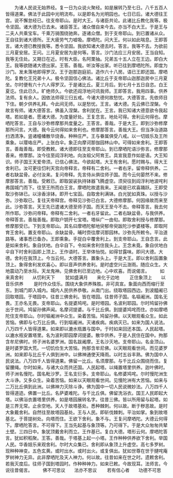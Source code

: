 <!-- { "loadSidebar": true } -->
　　为诸人民说无始界经。复一日为众说火聚经。如是展转乃至七日。八千五百人皆得道果。佛法于此园中光明流布。以是即名为光明园也。七日已后。诸大德往王宫。说不懈怠经已。往支帝耶山。是时大王。与诸臣共论。此诸比丘教化我等。极令坚固。诸大德为已去未。诸臣答王。诸众僧自来今去。亦当不白大王。于是王与二夫人共乘宝车。千乘万骑围绕驰奔。逐诸众僧。到于支帝耶山。到已置诸从众。王自往到诸大德所。王大疲劳气力嘘吸。摩哂陀。问大王。何以如此喘息。王即答言。诸大德已教授我等。悉令坚固。我欲知诸大德去时。答言。我等不去。为欲前三月夏安居。王问。三月夏安居为是何等。答言。沙门法应三月安居。王当自知。我等无住处。又期日在近。时有大臣。名阿栗抽。兄弟五十五人立在王边。即白大王。我等欲随诸大德出家。王答。善哉。听汝等出家。听已往到摩哂陀所。即度为沙门。发未落地即得罗汉。王于迦那迦庭前。造作六十八房。语已王即还国。摩哂陀。复教化王兄弟十人。极令坚固信心佛法。诸比丘于支帝耶山迦那迦房中三月夏坐。尔时便有六十六人得罗汉。于是诸比丘。夏三月后。到七月十五日自恣。白王夏讫。住此已久。旷绝师久。今欲还阎浮地问讯我师。王即答言。我用四事。供养法师。复有余人。因依法师得三归五戒。今诸大德何故愁忧。大德答言。先依师目下住。朝夕供养礼拜。今此间无师。以是愁忧。王言。诸大德。先云佛已涅槃。今故言有师。诸大德答言。佛虽入涅槃。舍利犹在。王言。我已知诸大德意欲令我起塔。若如是者。愿诸大德。为度量好处。王复念言。地处可得。舍利云何得也。摩哂陀答言。王自与沙弥修摩那共度量之。王答言。善哉。于是大王。即到沙弥修摩那所问言。大德。我今云何得如来舍利也。修摩那答言。善哉大王。但当净治道路扫洒清净。竖诸幢幡散华烧香。种种庄严。王与眷属俱受八戒。以一切妓乐及王所乘象。以璎珞庄严。上张白伞。象正向摩诃那伽园林山中。可得如来舍利。王即答言。善哉善哉。即受教敕。诸大德即往至支帝耶山。到已摩哂陀语沙弥言。修摩那善来。修摩那。汝今往至阎浮利地。向汝祖父阿育王。具宣我意作如是语。大王知识。师子国王天爱帝须。已信心佛法。今欲起塔。大王有舍利。愿时赐与。得大王舍利已。汝可更往忉利天宫向帝释言。帝释有二舍利。一者右牙。留帝释供养。二者右缺盆骨。必付汝来。复问帝释。先言侍从俱往师子国。而今云何晏然不来。修摩那答言。善哉。受敕已。即取袈裟执持钵器飞腾虚空。须臾往到阎浮利地波咤利弗国城门而下。往至王所而白王言。摩哂陀故遣我来。王闻是已欢喜踊跃。王即受取沙弥钵已。以涂香涂钵。即开七宝函。自取舍利满钵。白光犹如真珠。以授与沙弥。沙弥取已。复往天帝释宫。帝释见沙弥已白言。大德修摩那。何因缘故而来至此。沙弥答言。天王先已遣诸大德至师子国。而天王至今不去。帝释答言。我去何所作耶。沙弥问帝释。帝释有二舍利。一者右牙留此。二者右缺盆骨。与我供养。帝释答言。善哉善哉。即取户钥开七宝塔。塔纵广一由旬。即取舍利授与修摩那。修摩那受已。下到支帝耶山。其名曰摩哂陀郁地臾郁帝臾跋陀沙参婆楼等。即取阿育王舍利。置支帝耶山。余缺盆骨。晡时赍往摩诃那园林。沙弥先所敕令。平治道路等。诸事悉已备办。王即乘象。手捉白伞覆舍利上。到支帝耶山。王自念言。此是如来舍利。象自伏地。白伞自下。令如来舍利住我头上。王念未竟。象自伏地白伞自下时舍利函即上顶上。王作语时。王举体怡悦。如得甘露味。即问大德。大德。舍利在我顶上。今当云何。大德答言。置象头上。于是大王。即以舍利函置象顶上。象得舍利发欢喜心。即以音声供养舍利。是时虚空兴云澍雨。随应众生。大地震动乃至水际。天龙鬼神。见佛舍利已至边地。心中欢喜。而说偈言。
　　如来真舍利　　从忉利天下
　　犹如盛满月　　来化于边地
　　正住象顶上　　以音乐供养
　　是时作众伎乐。围绕大象供养殊胜。非可具宣。象面向西而缩行至东。到城门即入城内。城内人民供养恭敬。从南门出。绕取塔园西边。到波醯阇已回取塔园。于塔园中。往昔三佛舍利。皆在塔园。往昔师子国。名塸阇洲。国名无畏。王亦名无畏。支帝耶山。名提婆鸠咤。是时塔园。名波利耶园。尔时鸠留孙佛出于世间。鸠留孙佛声闻。名摩诃提婆。与千比丘俱。到提婆鸠咤而住。亦如摩哂陀住支帝耶山。尔时塸阇洲中众生。染着苦恼。鸠留孙佛。以天眼观看众生。如此苦恼。佛即与七万比丘俱。行到塸阇洲。灭诸疾病。疾病灭已。如来为国人说法。八万四千人皆得道果。如来即以漉水瓶置与国中。于时如来回还本国。人民起塔。以漉水瓶安置塔里。名为波利耶园摩诃提婆。散华供养。于是人民住在国中。拘那含牟尼佛时。师子洲名婆罗洲。国名跋阇摩。王名沙灭地。支帝耶山。名金顶山。是时婆罗国大荒。一切饥俭生大苦恼。拘那含牟尼佛。以天眼观看世间。而见婆罗洲。如来即与比丘千人俱到洲中。以佛神通使天降雨。以时五谷丰熟。佛为国中人民说法。八万四千人皆得道果。佛留一比丘。名须摩那。与千比丘众围绕而住。复留腰绳。尔时如来。与诸大众而共还国。人民起塔。以绳置塔里供养。迦叶佛时。师子洲名慢陀。国名毗沙罗。王名支衍多。支帝耶山。名修婆鸠咤。尔时慢陀洲生大斗诤。又多众生。染着苦恼。如来以天眼观看世间。见慢陀洲有大苦恼。如来与二万比丘俱到此洲。以佛神力灭除斗诤。佛为国中一切人民说微妙法。八万四千人皆得道迹。佛置一比丘。名萨婆难陀。与千比丘俱。佛留洗浴衣。国王人民即起大塔。以佛浴衣置塔里供养。如是塔园展转名字。往昔三佛。皆以所用留与起塔。如是三界无常。止余空地。天人于故塔基处。悉种棘刺。何以故。断于秽恶故。是时大象戴舍利。自然往至故塔园基处。王与人民。即斫伐棘刺。平治如掌。象到故塔基北。于菩提树处。向塔而住。王欲下舍利。象不与。王复问摩哂陀。大德云何得下。摩哂陀答言。不可得下。王当先起基与象顶等。乃可得下。于是大众匆匆共辇土壁。三四日中。象犹顶戴舍利而立。王作基已。复白大德。塔形云何。摩哂陀答言。犹如积稻聚。王答。善哉。于塔基上起一小塔。王作种种供养欲下舍利。举国人民。华香妓乐来观舍利。尔时大众集已。舍利即从象顶上升虚空。高七多罗树。现种种神变。五色玄黄。或时出水。或时出火。或复俱出。犹如世尊在世于揵咤庵罗树神力无异。此非摩哂陀及天人神力。何以故。往昔如来在世之时。遗敕舍利。若我灭度后。往师子国到塔园时。作种种神力。如来已敕。今故现耳。法师言。今说往昔偈言。
　　佛不可思议　　法亦不思议
　　若有信心者　　功德不可思

